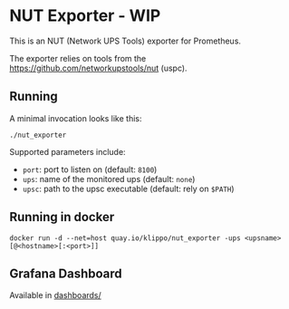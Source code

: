 # NUT Exporter - WIP

This is an NUT (Network UPS Tools) exporter for Prometheus.

The exporter relies on tools from the https://github.com/networkupstools/nut (uspc).

## Running

A minimal invocation looks like this:

    ./nut_exporter

Supported parameters include:

 - `port`: port to listen on (default: `8100`)
 - `ups`: name of the monitored ups  (default: `none`)
 - `upsc`: path to the upsc executable (default: rely on `$PATH`)
 
## Running in docker
    docker run -d --net=host quay.io/klippo/nut_exporter -ups <upsname>[@<hostname>[:<port>]]


## Grafana Dashboard
 Available in [dashboards/](dashboards/)